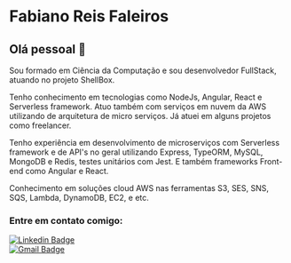 # Fabiano Reis Faleiros

## Olá pessoal :wave:

Sou formado em Ciência da Computação e sou desenvolvedor FullStack, atuando no projeto ShellBox. 

Tenho conhecimento em tecnologias como NodeJs, Angular, React e Serverless framework. Atuo também com serviços em nuvem da AWS utilizando de arquitetura de micro serviços. Já atuei em alguns projetos como freelancer.

Tenho experiência em desenvolvimento de microserviços com Serverless framework e de API's no geral utilizando Express, TypeORM, MySQL, MongoDB e Redis, testes unitários com Jest. E também frameworks Front-end como Angular e React.

Conhecimento em soluções cloud AWS nas ferramentas S3, SES, SNS, SQS, Lambda, DynamoDB, EC2, e etc.

### Entre em contato comigo:

[![Linkedin Badge](https://img.shields.io/badge/-Fabiano-blue?style=flat-square&logo=Linkedin&logoColor=white&link=https://https://www.linkedin.com/in/fabiano-reis-faleiros-55532b190/)](https://www.linkedin.com/in/fabiano-reis-faleiros-55532b190)
<br/>
[![Gmail Badge](https://img.shields.io/badge/-fabianordev@gmail.com-c14438?style=flat-square&logo=Gmail&logoColor=white&link=mailto:fabianordev@gmail.com)](mailto:fabianordev@gmail.com)
